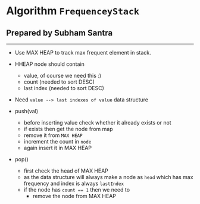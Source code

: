 # Algorithm `FrequenceyStack`
## Prepared by Subham Santra
----
- Use MAX HEAP to track max frequent element in stack.
- HHEAP node should contain 
    - value, of course we need this :)
    - count (needed to sort DESC)
    - last index (needed to sort DESC)
- Need `value --> last indexes of value` data structure

- push(val)
    - before inserting value check whether it already exists or not
    - if exists then get the node from map
    - remove it from `MAX HEAP`
    - increment the count in `node`
    - again insert it in MAX HEAP

- pop()
    - first check the head of MAX HEAP
    - as the data structure will always make a node as `head` which has max frequency and index is always `lastIndex`
    - if the node has `count == 1` then we need to 
        - remove the node from MAX HEAP
    
